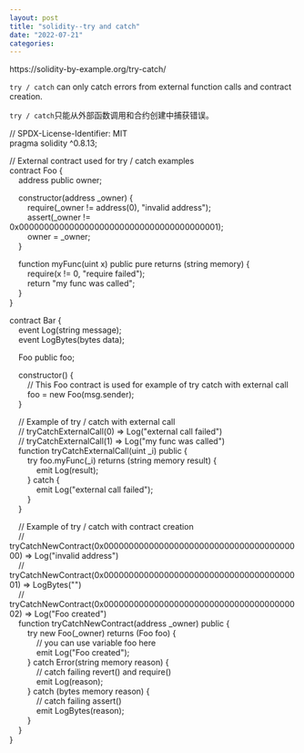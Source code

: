 ```yaml
---
layout: post
title: "solidity--try and catch"
date: "2022-07-21"
categories: 
---
```

<p>https://solidity-by-example.org/try-catch/</p>

<p><code>try / catch</code> can only catch errors from external function calls and contract creation.</p>

<div class="App_main__nhgh3">
<div class="Example_component__4Fiv8">
<div class="Example_content__6NsNh">
<div>
<p><code>try / catch</code><font style="vertical-align:inherit">只能从外部函数调用和合约创建中捕获错误。 </font></p>

<p>// SPDX-License-Identifier: MIT<br />
pragma solidity ^0.8.13;</p>

<p>// External contract used for try / catch examples<br />
contract Foo {<br />
&nbsp;&nbsp;&nbsp; address public owner;</p>

<p>&nbsp;&nbsp;&nbsp; constructor(address _owner) {<br />
&nbsp;&nbsp;&nbsp;&nbsp;&nbsp;&nbsp;&nbsp; require(_owner != address(0), &quot;invalid address&quot;);<br />
&nbsp;&nbsp;&nbsp;&nbsp;&nbsp;&nbsp;&nbsp; assert(_owner != 0x0000000000000000000000000000000000000001);<br />
&nbsp;&nbsp;&nbsp;&nbsp;&nbsp;&nbsp;&nbsp; owner = _owner;<br />
&nbsp;&nbsp;&nbsp; }</p>

<p>&nbsp;&nbsp;&nbsp; function myFunc(uint x) public pure returns (string memory) {<br />
&nbsp;&nbsp;&nbsp;&nbsp;&nbsp;&nbsp;&nbsp; require(x != 0, &quot;require failed&quot;);<br />
&nbsp;&nbsp;&nbsp;&nbsp;&nbsp;&nbsp;&nbsp; return &quot;my func was called&quot;;<br />
&nbsp;&nbsp;&nbsp; }<br />
}</p>

<p>contract Bar {<br />
&nbsp;&nbsp;&nbsp; event Log(string message);<br />
&nbsp;&nbsp;&nbsp; event LogBytes(bytes data);</p>

<p>&nbsp;&nbsp;&nbsp; Foo public foo;</p>

<p>&nbsp;&nbsp;&nbsp; constructor() {<br />
&nbsp;&nbsp;&nbsp;&nbsp;&nbsp;&nbsp;&nbsp; // This Foo contract is used for example of try catch with external call<br />
&nbsp;&nbsp;&nbsp;&nbsp;&nbsp;&nbsp;&nbsp; foo = new Foo(msg.sender);<br />
&nbsp;&nbsp;&nbsp; }</p>

<p>&nbsp;&nbsp;&nbsp; // Example of try / catch with external call<br />
&nbsp;&nbsp;&nbsp; // tryCatchExternalCall(0) =&gt; Log(&quot;external call failed&quot;)<br />
&nbsp;&nbsp;&nbsp; // tryCatchExternalCall(1) =&gt; Log(&quot;my func was called&quot;)<br />
&nbsp;&nbsp;&nbsp; function tryCatchExternalCall(uint _i) public {<br />
&nbsp;&nbsp;&nbsp;&nbsp;&nbsp;&nbsp;&nbsp; try foo.myFunc(_i) returns (string memory result) {<br />
&nbsp;&nbsp;&nbsp;&nbsp;&nbsp;&nbsp;&nbsp;&nbsp;&nbsp;&nbsp;&nbsp; emit Log(result);<br />
&nbsp;&nbsp;&nbsp;&nbsp;&nbsp;&nbsp;&nbsp; } catch {<br />
&nbsp;&nbsp;&nbsp;&nbsp;&nbsp;&nbsp;&nbsp;&nbsp;&nbsp;&nbsp;&nbsp; emit Log(&quot;external call failed&quot;);<br />
&nbsp;&nbsp;&nbsp;&nbsp;&nbsp;&nbsp;&nbsp; }<br />
&nbsp;&nbsp;&nbsp; }</p>

<p>&nbsp;&nbsp;&nbsp; // Example of try / catch with contract creation<br />
&nbsp;&nbsp;&nbsp; // tryCatchNewContract(0x0000000000000000000000000000000000000000) =&gt; Log(&quot;invalid address&quot;)<br />
&nbsp;&nbsp;&nbsp; // tryCatchNewContract(0x0000000000000000000000000000000000000001) =&gt; LogBytes(&quot;&quot;)<br />
&nbsp;&nbsp;&nbsp; // tryCatchNewContract(0x0000000000000000000000000000000000000002) =&gt; Log(&quot;Foo created&quot;)<br />
&nbsp;&nbsp;&nbsp; function tryCatchNewContract(address _owner) public {<br />
&nbsp;&nbsp;&nbsp;&nbsp;&nbsp;&nbsp;&nbsp; try new Foo(_owner) returns (Foo foo) {<br />
&nbsp;&nbsp;&nbsp;&nbsp;&nbsp;&nbsp;&nbsp;&nbsp;&nbsp;&nbsp;&nbsp; // you can use variable foo here<br />
&nbsp;&nbsp;&nbsp;&nbsp;&nbsp;&nbsp;&nbsp;&nbsp;&nbsp;&nbsp;&nbsp; emit Log(&quot;Foo created&quot;);<br />
&nbsp;&nbsp;&nbsp;&nbsp;&nbsp;&nbsp;&nbsp; } catch Error(string memory reason) {<br />
&nbsp;&nbsp;&nbsp;&nbsp;&nbsp;&nbsp;&nbsp;&nbsp;&nbsp;&nbsp;&nbsp; // catch failing revert() and require()<br />
&nbsp;&nbsp;&nbsp;&nbsp;&nbsp;&nbsp;&nbsp;&nbsp;&nbsp;&nbsp;&nbsp; emit Log(reason);<br />
&nbsp;&nbsp;&nbsp;&nbsp;&nbsp;&nbsp;&nbsp; } catch (bytes memory reason) {<br />
&nbsp;&nbsp;&nbsp;&nbsp;&nbsp;&nbsp;&nbsp;&nbsp;&nbsp;&nbsp;&nbsp; // catch failing assert()<br />
&nbsp;&nbsp;&nbsp;&nbsp;&nbsp;&nbsp;&nbsp;&nbsp;&nbsp;&nbsp;&nbsp; emit LogBytes(reason);<br />
&nbsp;&nbsp;&nbsp;&nbsp;&nbsp;&nbsp;&nbsp; }<br />
&nbsp;&nbsp;&nbsp; }<br />
}</p>

<p>&nbsp;</p>
</div>
</div>
</div>
</div>

